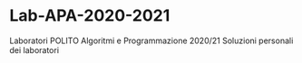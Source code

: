 # Lab-APA-2020-2021
Laboratori POLITO Algoritmi e Programmazione 2020/21
Soluzioni personali dei laboratori
